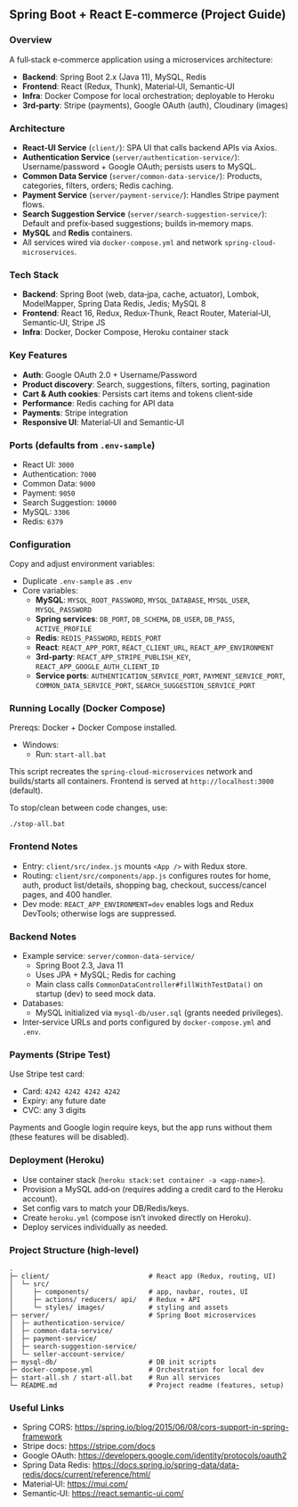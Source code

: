 ## Spring Boot + React E‑commerce (Project Guide)

### Overview
A full‑stack e‑commerce application using a microservices architecture:
- **Backend**: Spring Boot 2.x (Java 11), MySQL, Redis
- **Frontend**: React (Redux, Thunk), Material‑UI, Semantic‑UI
- **Infra**: Docker Compose for local orchestration; deployable to Heroku
- **3rd‑party**: Stripe (payments), Google OAuth (auth), Cloudinary (images)

### Architecture
- **React‑UI Service** (`client/`): SPA UI that calls backend APIs via Axios.
- **Authentication Service** (`server/authentication-service/`): Username/password + Google OAuth; persists users to MySQL.
- **Common Data Service** (`server/common-data-service/`): Products, categories, filters, orders; Redis caching.
- **Payment Service** (`server/payment-service/`): Handles Stripe payment flows.
- **Search Suggestion Service** (`server/search-suggestion-service/`): Default and prefix‑based suggestions; builds in‑memory maps.
- **MySQL** and **Redis** containers.
- All services wired via `docker-compose.yml` and network `spring-cloud-microservices`.

### Tech Stack
- **Backend**: Spring Boot (web, data‑jpa, cache, actuator), Lombok, ModelMapper, Spring Data Redis, Jedis; MySQL 8
- **Frontend**: React 16, Redux, Redux‑Thunk, React Router, Material‑UI, Semantic‑UI, Stripe JS
- **Infra**: Docker, Docker Compose, Heroku container stack

### Key Features
- **Auth**: Google OAuth 2.0 + Username/Password
- **Product discovery**: Search, suggestions, filters, sorting, pagination
- **Cart & Auth cookies**: Persists cart items and tokens client‑side
- **Performance**: Redis caching for API data
- **Payments**: Stripe integration
- **Responsive UI**: Material‑UI and Semantic‑UI

### Ports (defaults from `.env-sample`)
- React UI: `3000`
- Authentication: `7000`
- Common Data: `9000`
- Payment: `9050`
- Search Suggestion: `10000`
- MySQL: `3306`
- Redis: `6379`

### Configuration
Copy and adjust environment variables:
- Duplicate `.env-sample` as `.env`
- Core variables:
  - **MySQL**: `MYSQL_ROOT_PASSWORD`, `MYSQL_DATABASE`, `MYSQL_USER`, `MYSQL_PASSWORD`
  - **Spring services**: `DB_PORT`, `DB_SCHEMA`, `DB_USER`, `DB_PASS`, `ACTIVE_PROFILE`
  - **Redis**: `REDIS_PASSWORD`, `REDIS_PORT`
  - **React**: `REACT_APP_PORT`, `REACT_CLIENT_URL`, `REACT_APP_ENVIRONMENT`
  - **3rd‑party**: `REACT_APP_STRIPE_PUBLISH_KEY`, `REACT_APP_GOOGLE_AUTH_CLIENT_ID`
  - **Service ports**: `AUTHENTICATION_SERVICE_PORT`, `PAYMENT_SERVICE_PORT`, `COMMON_DATA_SERVICE_PORT`, `SEARCH_SUGGESTION_SERVICE_PORT`

### Running Locally (Docker Compose)
Prereqs: Docker + Docker Compose installed.

- Windows:
  - Run: `start-all.bat`

This script recreates the `spring-cloud-microservices` network and builds/starts all containers. Frontend is served at `http://localhost:3000` (default).

To stop/clean between code changes, use:
```
./stop-all.bat
```

### Frontend Notes
- Entry: `client/src/index.js` mounts `<App />` with Redux store.
- Routing: `client/src/components/app.js` configures routes for home, auth, product list/details, shopping bag, checkout, success/cancel pages, and 400 handler.
- Dev mode: `REACT_APP_ENVIRONMENT=dev` enables logs and Redux DevTools; otherwise logs are suppressed.

### Backend Notes
- Example service: `server/common-data-service/`
  - Spring Boot 2.3, Java 11
  - Uses JPA + MySQL; Redis for caching
  - Main class calls `CommonDataController#fillWithTestData()` on startup (dev) to seed mock data.
- Databases:
  - MySQL initialized via `mysql-db/user.sql` (grants needed privileges).
- Inter‑service URLs and ports configured by `docker-compose.yml` and `.env`.

### Payments (Stripe Test)
Use Stripe test card:
- Card: `4242 4242 4242 4242`
- Expiry: any future date
- CVC: any 3 digits

Payments and Google login require keys, but the app runs without them (these features will be disabled).

### Deployment (Heroku)
- Use container stack (`heroku stack:set container -a <app-name>`).
- Provision a MySQL add‑on (requires adding a credit card to the Heroku account).
- Set config vars to match your DB/Redis/keys.
- Create `heroku.yml` (compose isn’t invoked directly on Heroku).
- Deploy services individually as needed.

### Project Structure (high‑level)
```
.
├─ client/                         # React app (Redux, routing, UI)
│  └─ src/
│     ├─ components/               # app, navbar, routes, UI
│     ├─ actions/ reducers/ api/   # Redux + API
│     └─ styles/ images/           # styling and assets
├─ server/                         # Spring Boot microservices
│  ├─ authentication-service/
│  ├─ common-data-service/
│  ├─ payment-service/
│  ├─ search-suggestion-service/
│  └─ seller-account-service/
├─ mysql-db/                       # DB init scripts
├─ docker-compose.yml              # Orchestration for local dev
├─ start-all.sh / start-all.bat    # Run all services
└─ README.md                       # Project readme (features, setup)
```

### Useful Links
- Spring CORS: https://spring.io/blog/2015/06/08/cors-support-in-spring-framework
- Stripe docs: https://stripe.com/docs
- Google OAuth: https://developers.google.com/identity/protocols/oauth2
- Spring Data Redis: https://docs.spring.io/spring-data/data-redis/docs/current/reference/html/
- Material‑UI: https://mui.com/
- Semantic‑UI: https://react.semantic-ui.com/
